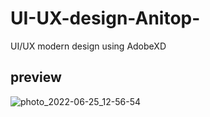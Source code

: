 # UI-UX-design-Anitop-
UI/UX modern design using AdobeXD

## preview
![photo_2022-06-25_12-56-54](https://user-images.githubusercontent.com/108025555/175769075-4254a206-5cca-4389-b28b-5e59ab34faad.jpg)
